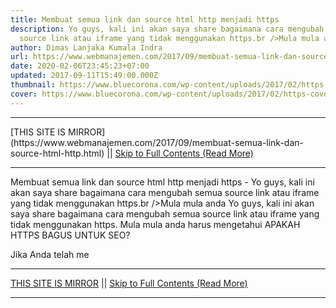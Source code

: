 ```yaml
---
title: Membuat semua link dan source html http menjadi https
description: Yo guys, kali ini akan saya share bagaimana cara mengubah semua
  source link atau iframe yang tidak menggunakan https.br />Mula mula anda
author: Dimas Lanjaka Kumala Indra
url: https://www.webmanajemen.com/2017/09/membuat-semua-link-dan-source-html-http.html
date: 2020-02-06T23:45:23+07:00
updated: 2017-09-11T15:49:00.000Z
thumbnail: https://www.bluecorona.com/wp-content/uploads/2017/02/https-cover-photo.png
cover: https://www.bluecorona.com/wp-content/uploads/2017/02/https-cover-photo.png
---
```


<hr/> [THIS SITE IS MIRROR](https://www.webmanajemen.com/2017/09/membuat-semua-link-dan-source-html-http.html) || <a href="https://www.webmanajemen.com/2017/09/membuat-semua-link-dan-source-html-http.html" rel="follow" class="button" id="read-more">Skip to Full Contents (Read More)</a> <hr/> Membuat semua link dan source html http menjadi https - Yo guys, kali ini akan saya share bagaimana cara mengubah semua source link atau iframe yang tidak menggunakan https.br />Mula mula anda Yo guys, kali ini akan saya share bagaimana cara mengubah semua source link atau iframe yang tidak menggunakan https.
Mula mula anda harus mengetahui APAKAH HTTPS BAGUS UNTUK SEO? 

Jika Anda telah me <hr/> [THIS SITE IS MIRROR](https://www.webmanajemen.com/2017/09/membuat-semua-link-dan-source-html-http.html) || <a href="https://www.webmanajemen.com/2017/09/membuat-semua-link-dan-source-html-http.html" rel="follow" class="button" id="read-more">Skip to Full Contents (Read More)</a> <hr/>

<script>
    if (location.host.includes('dimaslanjaka12')) {
      location.replace('https://www.webmanajemen.com/2017/09/membuat-semua-link-dan-source-html-http.html');
    }
  </script>